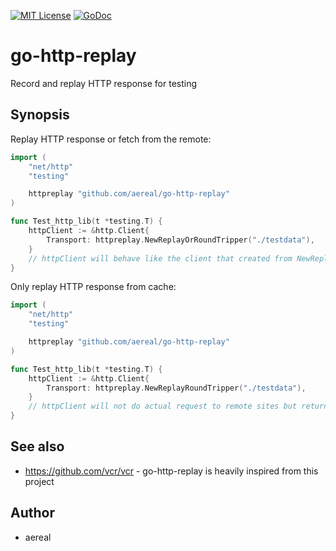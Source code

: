 [![MIT License](http://img.shields.io/badge/license-MIT-blue.svg?style=flat-square)][license]
[![GoDoc](https://godoc.org/github.com/aereal/go-http-replay?status.svg)][godoc]

# go-http-replay

Record and replay HTTP response for testing

## Synopsis

Replay HTTP response or fetch from the remote:

```go
import (
	"net/http"
	"testing"

	httpreplay "github.com/aereal/go-http-replay"
)

func Test_http_lib(t *testing.T) {
	httpClient := &http.Client{
		Transport: httpreplay.NewReplayOrRoundTripper("./testdata"),
	}
	// httpClient will behave like the client that created from NewReplayRoundTripper but DO actual request if local cache is missing.
}
```

Only replay HTTP response from cache:

```go
import (
	"net/http"
	"testing"

	httpreplay "github.com/aereal/go-http-replay"
)

func Test_http_lib(t *testing.T) {
	httpClient := &http.Client{
		Transport: httpreplay.NewReplayRoundTripper("./testdata"),
	}
	// httpClient will not do actual request to remote sites but returns the response from local cache files.
}
```

## See also

- https://github.com/vcr/vcr - go-http-replay is heavily inspired from this project

## Author

- aereal

[license]: https://github.com/aereal/go-http-replay/blob/master/LICENSE
[godoc]: https://godoc.org/github.com/aereal/go-http-replay
